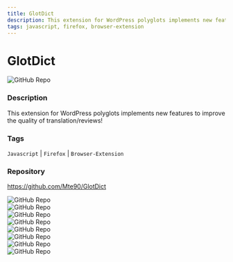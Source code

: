 ```yaml
---
title: GlotDict
description: This extension for WordPress polyglots implements new features to improve the quality of translation/reviews!
tags: javascript, firefox, browser-extension
---
```

        

# GlotDict

![GitHub Repo](https://img.shields.io/static/v1?label=category&message=opensource&color=green)

### Description

This extension for WordPress polyglots implements new features to improve the quality of translation/reviews!

### Tags

`Javascript` | `Firefox` | `Browser-Extension`

### Repository

https://github.com/Mte90/GlotDict

![GitHub Repo](https://img.shields.io/github/stars/Mte90/GlotDict?style=social)<br />![GitHub Repo](https://img.shields.io/github/forks/Mte90/GlotDict?style=social)<br />![GitHub Repo](https://img.shields.io/github/v/tag/Mte90/GlotDict?style=social)<br />![GitHub Repo](https://img.shields.io/github/contributors/Mte90/GlotDict)<br />![GitHub Repo](https://img.shields.io/github/issues-pr/Mte90/GlotDict)<br />![GitHub Repo](https://img.shields.io/github/issues/Mte90/GlotDict)<br />![GitHub Repo](https://img.shields.io/github/license/Mte90/GlotDict)<br />![GitHub Repo](https://img.shields.io/github/last-commit/Mte90/GlotDict)<br />